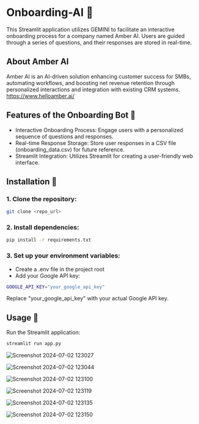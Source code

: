 # Onboarding-AI 🤖
This Streamlit application utilizes GEMINI to facilitate an interactive onboarding process for a company named Amber AI. Users are guided through a series of questions, and their responses are stored in real-time.

## About Amber AI
Amber AI is an AI-driven solution enhancing customer success for SMBs, automating workflows, and boosting net revenue retention through personalized interactions and integration with existing CRM systems. https://www.helloamber.ai/

## Features of the Onboarding Bot 🚀
- Interactive Onboarding Process: Engage users with a personalized sequence of questions and responses.
- Real-time Response Storage: Store user responses in a CSV file (onboarding_data.csv) for future reference.
- Streamlit Integration: Utilizes Streamlit for creating a user-friendly web interface.

## Installation 🫧
### 1. Clone the repository:
```bash
git clone <repo_url>
```
### 2. Install dependencies:
```bash
pip install -r requirements.txt
```
### 3. Set up your environment variables:
- Create a .env file in the project root
- Add your Google API key:
```bash
GOOGLE_API_KEY="your_google_api_key"
```
Replace "your_google_api_key" with your actual Google API key.

## Usage 💬
Run the Streamlit application:

```bash
streamlit run app.py
```
![Screenshot 2024-07-02 123027](https://github.com/Keerthanareddy95/Onboarding-AI/assets/123613605/2d91626c-ddc6-4da4-a1b9-e71c8c52f2ad)

![Screenshot 2024-07-02 123044](https://github.com/Keerthanareddy95/Onboarding-AI/assets/123613605/96b58147-ca39-42fe-90e1-f433858ecb49)

![Screenshot 2024-07-02 123100](https://github.com/Keerthanareddy95/Onboarding-AI/assets/123613605/6134dff3-c66c-408f-8183-28609abb7da4)

![Screenshot 2024-07-02 123119](https://github.com/Keerthanareddy95/Onboarding-AI/assets/123613605/858b2198-18ae-4c47-b952-cd3bdc47c7e7)

![Screenshot 2024-07-02 123135](https://github.com/Keerthanareddy95/Onboarding-AI/assets/123613605/5e88f103-e991-48ae-bc0e-3392e4c9bbec)

![Screenshot 2024-07-02 123150](https://github.com/Keerthanareddy95/Onboarding-AI/assets/123613605/f1540572-8fbc-4171-91b6-992c91e0227b)
